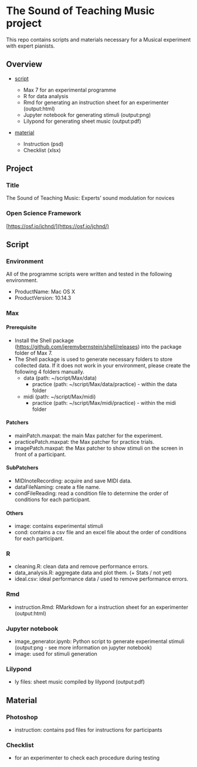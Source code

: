 # The Sound of Teaching Music project
This repo contains scripts and materials necessary for a Musical experiment with expert pianists.

## Overview
- [script](#Script)
    + Max 7 for an experimental programme
    + R for data analysis
    + Rmd for generating an instruction sheet for an experimenter (output:html)
    + Jupyter notebook for generating stimuli (output:png)
    + Lilypond for generating sheet music (output:pdf)
    
- [material](#Material)
    + Instruction (psd)
    + Checklist (xlsx)

## Project
### Title
The Sound of Teaching Music: Experts’ sound modulation for novices

### Open Science Framework
[https://osf.io/jchnd/](https://osf.io/jchnd/)

## Script
### Environment
All of the programme scripts were written and tested in the following environment.

- ProductName:	Mac OS X  
- ProductVersion:	10.14.3

### Max
#### Prerequisite
- Install the Shell package (https://github.com/jeremybernstein/shell/releases) into the package folder of Max 7.
- The Shell package is used to generate necessary folders to store collected data. If it does not work in your environment, please create the following 4 folders manually.
    + data (path: ~/script/Max/data)
        + practice (path: ~/script/Max/data/practice) - within the data folder
    + midi (path: ~/script/Max/midi)
        + practice (path: ~/script/Max/midi/practice) - within the midi folder
        
#### Patchers
- mainPatch.maxpat: the main Max patcher for the experiment.
- practicePatch.maxpat: the Max patcher for practice trials.
- imagePatch.maxpat: the Max patcher to show stimuli on the screen in front of a participant.

#### SubPatchers
- MIDInoteRecording: acquire and save MIDI data.
- dataFileNaming: create a file name.
- condFileReading: read a condition file to determine the order of conditions for each participant.

#### Others
- image: contains experimental stimuli
- cond: contains a csv file and an excel file about the order of conditions for each participant.

### R
- cleaning.R: clean data and remove performance errors.
- data_analysis.R: aggregate data and plot them. (+ Stats / not yet)
- ideal.csv: ideal performance data / used to remove performance errors.

### Rmd
- instruction.Rmd: RMarkdown for a instruction sheet for an experimenter (output:html)

### Jupyter notebook
- image_generator.ipynb: Python script to generate experimental stimuli (output:png - see more information on jupyter notebook)
- image: used for stimuli generation

### Lilypond
- ly files: sheet music compiled by lilypond (output:pdf)

## Material
### Photoshop
- instruction: contains psd files for instructions for participants

### Checklist
- for an experimenter to check each procedure during testing
